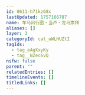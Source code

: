 ```yaml
---
id: 0611-h71kz68x
lastUpdated: 1757166787
name: 车马出行图・当卢・龙马崇拜
aliases: []
layer: 3
categoryId: cat_uWLHUZtI
tagIds:
  - tag_eAgXxyKy
  - tag__NZec6vQ
nsfw: false
parent: ""
relatedEntries: []
timelineEvents: []
titledLinks: []
---
```


